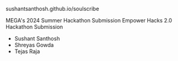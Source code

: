 sushantsanthosh.github.io/soulscribe

MEGA's 2024 Summer Hackathon Submission
Empower Hacks 2.0 Hackathon Submission

- Sushant Santhosh
- Shreyas Gowda
- Tejas Raja
